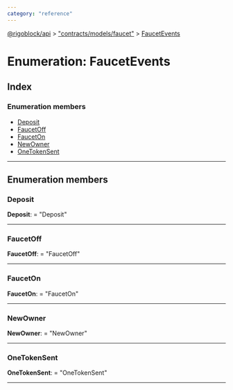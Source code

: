 ```yaml
---
category: "reference"
---
```



[@rigoblock/api](../README.md) > ["contracts/models/faucet"](../modules/_contracts_models_faucet_.md) > [FaucetEvents](../enums/_contracts_models_faucet_.faucetevents.md)

# Enumeration: FaucetEvents

## Index

### Enumeration members

* [Deposit](_contracts_models_faucet_.faucetevents.md#deposit)
* [FaucetOff](_contracts_models_faucet_.faucetevents.md#faucetoff)
* [FaucetOn](_contracts_models_faucet_.faucetevents.md#fauceton)
* [NewOwner](_contracts_models_faucet_.faucetevents.md#newowner)
* [OneTokenSent](_contracts_models_faucet_.faucetevents.md#onetokensent)

---

## Enumeration members

<a id="deposit"></a>

###  Deposit

**Deposit**:  = "Deposit"

___
<a id="faucetoff"></a>

###  FaucetOff

**FaucetOff**:  = "FaucetOff"

___
<a id="fauceton"></a>

###  FaucetOn

**FaucetOn**:  = "FaucetOn"

___
<a id="newowner"></a>

###  NewOwner

**NewOwner**:  = "NewOwner"

___
<a id="onetokensent"></a>

###  OneTokenSent

**OneTokenSent**:  = "OneTokenSent"

___

